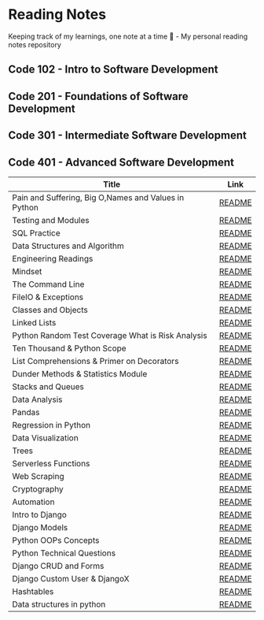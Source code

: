 # Reading Notes
Keeping track of my learnings, one note at a time 📝 - My personal reading notes repository

## Code 102 - Intro to Software Development

## Code 201 - Foundations of Software Development

## Code 301 - Intermediate Software Development

## Code 401 - Advanced Software Development

| Title                                                   | Link 
| -----------                                             | -----------                                      |
| Pain and Suffering, Big O,Names and Values in Python    |   [README](./ReadClass01/README.md)              |
| Testing and Modules                                     |   [README](./ReadClass02/README.md)              |
| SQL Practice                                            |   [README](./SQL%20Practice/README.md)           |
| Data Structures and Algorithm             |   [README](./Data%20Structures%20and%20Algorithms/README.md)   |
| Engineering Readings                                    |    [README](./Engineering%20Readings/README.md)  |
| Mindset                                                 |    [README](./Mindset/README.md)                 |
| The Command Line                                        |    [README](./The%20Command%20Line/README.md)    |
| FileIO & Exceptions                                     |  [README](./FileIO%20%26%20Exceptions/README.md) |
| Classes and Objects                                     |    [README](./Classes%20and%20Objects/README.md) |
| Linked Lists                                            |    [README](./Linked%20Lists/README.md)          |
| Python Random Test Coverage What is Risk Analysis       |    [README](./Python%20Random/README.md)         |
| Ten Thousand & Python Scope              |    [README](./Ten%20Thousand%20%26%20Python%20Scope/README.md)  |
| List Comprehensions & Primer on Decorators|[README](./%20List%20Comprehensions%20%26%20Primer%20on%20Decorators/README.md) |
| Dunder Methods & Statistics Module    |[README](./Dunder%20Methods%20%26%20Statistics%20Module/README.md)  |
| Stacks and Queues                                       |    [README](./Stacks%20and%20Queues/README.md)   |
| Data Analysis                                           |    [README](./Jupyter%20Lab%20/README.md)        |
| Pandas                                                  |    [README](./Pandas/README.md)                  |
| Regression in Python                                    |   [README](./Regression%20in%20Python/README.md) |
| Data Visualization                                      |    [README](./Data%20Visualization/README.md)    |
| Trees                                                   |    [README](./Trees/README.md)                   |
| Serverless Functions                                    |    [README](./Serverless_Functions/README.md)    |
| Web Scraping                                            |    [README](./Web%20Scraping/README.md)          |
| Cryptography                                            |    [README](./Cryptography/README.md)            |
| Automation                                              |    [README](./Automation/README.md)              |
| Intro to Django                                         |    [README](./Intro%20to%20Django/README.md)     |
| Django Models                                           |    [README](./Django%20Models/README.md)         |
| Python OOPs Concepts                                    | [README](./Python%20OOPs%20Concepts/README.md)   |
| Python Technical Questions                              | [README](./Python%20OOPs%20Concepts/README.md)   |
| Django CRUD and Forms                                   | [README](./Django%20CRUD%20and%20Forms/README.md)|
| Django Custom User & DjangoX                            | [README](./Django%20Custom%20User/README.md)     |
| Hashtables                                              | [README](./Hashtables/README.md)                 |
| Data structures in python                               | [README](./data%20structures/README.md)           |